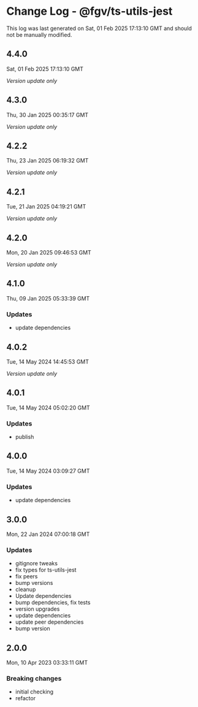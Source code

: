# Change Log - @fgv/ts-utils-jest

This log was last generated on Sat, 01 Feb 2025 17:13:10 GMT and should not be manually modified.

## 4.4.0
Sat, 01 Feb 2025 17:13:10 GMT

_Version update only_

## 4.3.0
Thu, 30 Jan 2025 00:35:17 GMT

_Version update only_

## 4.2.2
Thu, 23 Jan 2025 06:19:32 GMT

_Version update only_

## 4.2.1
Tue, 21 Jan 2025 04:19:21 GMT

_Version update only_

## 4.2.0
Mon, 20 Jan 2025 09:46:53 GMT

_Version update only_

## 4.1.0
Thu, 09 Jan 2025 05:33:39 GMT

### Updates

- update dependencies

## 4.0.2
Tue, 14 May 2024 14:45:53 GMT

_Version update only_

## 4.0.1
Tue, 14 May 2024 05:02:20 GMT

### Updates

- publish

## 4.0.0
Tue, 14 May 2024 03:09:27 GMT

### Updates

- update dependencies

## 3.0.0
Mon, 22 Jan 2024 07:00:18 GMT

### Updates

- gitignore tweaks
- fix types for ts-utils-jest
- fix peers
- bump versions
- cleanup
- Update dependencies
- bump dependencies, fix tests
- version upgrades
- update dependencies
- update peer dependencies
- bump version

## 2.0.0
Mon, 10 Apr 2023 03:33:11 GMT

### Breaking changes

- initial checking
- refactor

